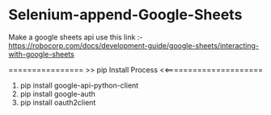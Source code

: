 # Selenium-append-Google-Sheets

Make a google sheets api use 
this link :-  https://robocorp.com/docs/development-guide/google-sheets/interacting-with-google-sheets

================ >> pip Install Process  <<=====================
 
1. pip install google-api-python-client
2. pip install google-auth
3. pip install oauth2client
